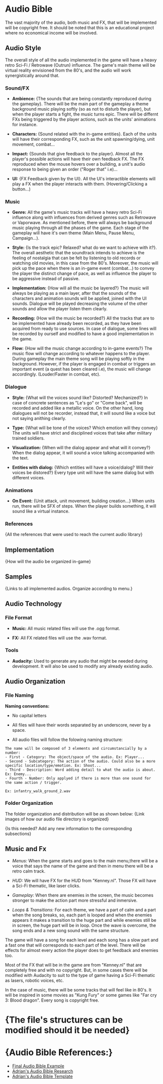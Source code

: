# Audio Bible
The vast majority of the audio, both music and FX, that will be implemented will be copyright free. It should be noted that this is an educational project where no economical income will be involved.

## Audio Style
The overall style of all the audio implemented in the game will have a heavy retro Sci-Fi / Retrowave (Outrun) influence. The game's main theme will be virtual reality envisioned from the 80's, and the audio will work synergistically around that.

### Sound/FX
- **Ambience:** {The sounds that are being constantly reproduced during the gameplay}. There will be the main part of the gameplay a theme background music playing softly (so as not to disturb the player), but when the player starts a fight, the music turns epic. There will be differnt FXs being triggered by the player actions, such as the units' animations for instance.  

- **Characters:** {Sound related with the in-game entities}. Each of the units will have their corresponding FX, such as the unit spawning/dying, unit movement, combat... 

- **Impact:** {Sounds that give feedback to the player}. Almost all the player's possible actions will have their own feedback FX. The FX reproduced when the mouse hovers over a building, a unit's audio response to being given an order ("Roger that" i.e)...

- **UI:** {FX Feedback given by the UI}. All the UI's interactible elements will play a FX when the player interacts with them. (Hovering/Clicking a button...)

### Music
- **Genre:** All the game's music tracks will have a heavy retro Sci-Fi influence along with influences from derived genres such as Retrowave or Vaporwave. As mentioned before, there will always be background music playing through all the phases of the game. Each stage of the gameplay will have it's own theme (Main Menu, Pause Menu, Campaign...).

- **Style:** {Is the track epic? Relaxed? what do we want to achieve with it?}. The overall aesthetic that the soundtrack intends to achieve is the feeling of nostalgia that can be felt by listening to old records or watching old movies, in this case from the 80's. Moreover, the music will pick up the pace when there is an in-game event (combat...) to convey the player the distinct change of pace, as well as influence the player to be aggressive instead of passive.

- **Implementation:** {How will all the music be layered?} The music will always be playing as a main layer, after that the sounds of the characters and animation sounds will be applied, joined with the UI sounds. Dialogue will be played decreasing the volume of the other sounds and allow the player listen them clearly.

- **Recording:** {How will the music be recorded?} All the tracks that are to be implemented have already been recorded, as they have been acquired from ready to use sources. In case of dialogue, some lines will be recorded by ourself and modified to have a good implementation in the game.

- **Flow:** {How will the music change according to in-game events?} The music flow will change according to whatever happens to the player. During gameplay the main theme song will be playing softly in the background. However, if the player is engaged in combat or triggers an important event (a quest has been cleared i.e), the music will change accordingly. (Louder/Faster in combat, etc).

### Dialogue
- **Style:** {What will the voices sound like? Distorted? Mechanized?} In case of concrete sentences as "Le's go" or "Come back", will be recorded and added like a metallic voice. On the other hand, long dialogues will not be recorder, instead that, it will sound like a voice but not saying anithing clearly.

- **Type:** {What will be tone of the voices? Which emotion will they convey} The units will have strict and disciplined voices that take after military trained soldiers.

- **Visualization:** {When will the dialog appear and what will it convey?} When the dialog appear, it will sound a voice talking accompanied with the text.

- **Entities with dialog:** {Which entities will have a voice/dialog? Will their voices be distored?} Every type unit will have the same dialog but with different voices.

### Animations
- **On Event:** {Unit attack, unit movement, building creation...} When units run, there will be SFX of steps. When the player builds something, it will sound like a virtual instance.

### References
{All the references that were used to reach the current audio library} 

## Implementation
{How will the audio be organized in-game}

## Samples
{Links to all implemented audios. Organize according to menu.}

## Audio Technology
### File Format
- **Music:** All music related files will use the .ogg format.

- **FX:** All FX related files will use the .wav format.

### Tools
- **Audacity:** Used to generate any audio that might be needed during development. It will also be used to modify any already existing audio.

## Audio Organization
### File Naming
**Naming conventions:**
- No capital letters

- All files will have their words separated by an underscore, never by a space.

- All audio files will follow the folowing naming structure:
```
The name will be composed of 3 elements and circumstancially by a number:
- First - Category: The object/space of the audio. Ex: Player...
- Second - Subcategory: The action of the audio. Could also be a more specific location/type/emotion. Ex: Shoot...
- Third - Description: Word adding detail to what the audio is about. Ex: Enemy...
- Fourth - Number: Only applyed if there is more than one sound for the same action / trigger.

Ex: infantry_walk_ground_2.wav
``` 

### Folder Organization
The folder organization and distribution will be as shown below:
{Link images of how our audio file directory is organized}


{Is this needed? Add any new information to the corresponding subsections}
## Music and Fx

- *Menus:* When the game starts and goes to the main menu,there will be a voice that says the name of the game and then in menu there will be a retro calm track.

- *HUD:* We will have FX for the HUD from "Kenney.nl". Those FX will have a Sci-Fi thematic, like laser clicks. 

- *Gameplay:* When there are enemies in the screen, the music becomes stronger to make the action part more stressful and inmersive.

- *Loops & Transitions:* For each theme, we have a part of calm and a part when the song breaks, so, each part is looped and when the enemies appears it makes a transition to the huge part and while enemies still be in screen, the huge part will be in loop. Once the wave is overcome, the song ends and a new song sound with the same structure.


The game will have a song for each level and each song has a slow part and a fast one that will corresponds to each part of the level. There will be effects for almost every action the player does to get feedback and enemies too. 

Most of the FX that will be in the game are from "Kenney.nl" that are completely free and with no copyright. But, in some cases there will be modified with Audacity to suit to the type of game having a Sci-Fi thematic as lasers, robotic voices, etc.

In the case of music, there will be some tracks that will feel like in 80's. It will be inspired in some movies as "Kung Fury" or some games like "Far cry 3: Blood dragon". Every song is copyright free.

# {The file's structures can be modified should it be needed}
# {Audio Bible References:}
- [Final Audio Bible Example](https://github.com/DevCrumbs/Warcraft-II/wiki/5.-Audio-Bible)
- [Adrian's Audio Bible Research](https://github.com/M1R4B3L/Research-Audio-Bible/tree/master/docs)
- [Adrian's Audio Bible Template](https://github.com/M1R4B3L/Research-Audio-Bible/tree/master/templates)
